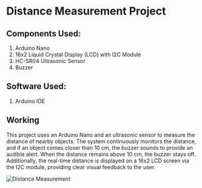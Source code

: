 # Distance Measurement Project

## Components Used:
1. Arduino Nano  
2. 16x2 Liquid Crystal Display (LCD) with I2C Module  
3. HC-SR04 Ultrasonic Sensor  
4. Buzzer  

## Software Used:
1. Arduino IDE

## Working

This project uses an Arduino Nano and an ultrasonic sensor to measure the distance of nearby objects. The system continuously monitors the distance, and if an object comes closer than 10 cm, the buzzer sounds to provide an audible alert. When the distance remains above 10 cm, the buzzer stays off. Additionally, the real-time distance is displayed on a 16x2 LCD screen via the I2C module, providing clear visual feedback to the user.

![Distance Measurement](C:\Users\hp\Desktop\CLIVE\Github_Projects\Images_Videos\Distance_Measurement.jpeg)